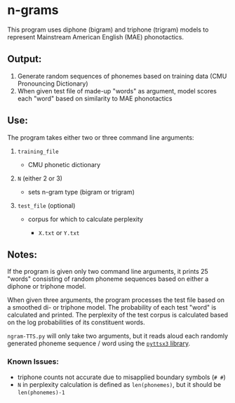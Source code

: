 # n-grams

This program uses diphone (bigram) and triphone (trigram) models to represent Mainstream American English (MAE) phonotactics.

## Output:

1. Generate random sequences of phonemes based on training data (CMU Pronouncing Dictionary)
2. When given test file of made-up "words" as argument, model scores each "word" based on similarity to MAE phonotactics

## Use:

The program takes either two or three command line arguments:
1. `training_file`
    - CMU phonetic dictionary
    
2. `N` (either 2 or 3)    
    - sets n-gram type (bigram or trigram)
    
3. `test_file` (optional)
    - corpus for which to calculate perplexity
    
        - `X.txt` or `Y.txt`

## Notes:

If the program is given only two command line arguments, it prints 25 "words" consisting of random phoneme sequences based on either a diphone or triphone model.

When given three arguments, the program processes the test file based on a smoothed di- or triphone model. The probability of each test "word" is calculated and printed. The perplexity of the test corpus is calculated based on the log probabilities of its constituent words.

`ngram-TTS.py` will only take two arguments, but it reads aloud each randomly generated phoneme sequence / word using the [`pyttsx3` library](https://pypi.org/project/pyttsx3/).

### Known Issues:
* triphone counts not accurate due to misapplied boundary symbols (`# #`)
* `N` in perplexity calculation is defined as `len(phonemes)`, but it should be `len(phonemes)-1`
